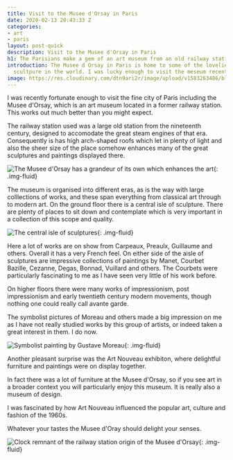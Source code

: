 ```yaml
---
title: Visit to the Musee d'Orsay in Paris
date: 2020-02-13 20:43:33 Z
categories:
- art
- paris
layout: post-quick
description: Visit to the Musee d'Orsay in Paris
h1: The Parisians make a gem of an art museum from an old railway station 
introduction: The Musee d Orsay in Paris is home to some of the loveliest art and
  scultpure in the world. I was lucky enough to visit the meseum recently.
image: https://res.cloudinary.com/dtn9ari2r/image/upload/v1583263486/blog/DSC_0220.jpg
---
```


I was recently fortunate enough to visit the fine city of Paris including the Musee d'Orsay, which is an art museum located in a former railway station. This works out much better than you might expect.

The railway station used was a large old station from the nineteenth century, designed to accomodate the great steam engines of that era. Consequently is has high arch-shaped roofs which let in plenty of light and also the sheer size of the place somehow enhances many of the great sculptures and paintings displayed there.

![The Musee d'Orsay has a grandeur of its own which enhances the art](https://res.cloudinary.com/dtn9ari2r/image/upload/v1583263287/blog/1720DB2D-E443-4523-95B4-B4BCEC62F627.jpg){: .img-fluid}

The museum is organised into different eras, as is the way with large colllections of works, and these span everything from classical art through to modern art. On the ground floor there is a central isle of sculpture. There are plenty of places to sit down and contemplate which is very important in a collection of this scope and quality.

![The central isle of sculptures](https://res.cloudinary.com/dtn9ari2r/image/upload/v1583263482/blog/DSC_0219.jpg){: .img-fluid}

Here a lot of works are on show from Carpeaux, Preaulx, Guillaume and others. Overall it has a very French feel. On either side of the aisle of sculptures are impressive collections of paintings by Manet, Courbet   Bazille, Cezanne, Degas, Bonnad, Vuillard and others. The Courbets were particularly fascinating to me as I have seen very little of his work before.

On higher floors there were many works of impressionism, post impressionism and early twentieth century modern movements, though nothing one could really call avante garde.

The symbolist pictures of Moreau and others made a big impression on me as I have not really studied works by this group of artists, or indeed taken a great interest in them. I do now.

![Symbolist painting by Gustave Moreau](https://res.cloudinary.com/dtn9ari2r/image/upload/a_exif/v1583263265/blog/4E22E6FB-6E09-45EC-B24D-0BE7DC9716B5.jpg){: .img-fluid}

Another pleasant surprise was the Art Nouveau exhibiton, where delightful furniture and paintings were on display together.

In fact there was a lot of furniture at the Musee d'Orsay, so if you see art in a broader context you will particularly enjoy this museum. It is really also a museum of design.

I was fascinated by how Art Nouveau influenced the popular art, culture and fashion of the 1960s.

Whatever your tastes the Musee d'Oray should delight your senses.

![Clock remnant of the railway station origin of the Musee d'Orsay](https://res.cloudinary.com/dtn9ari2r/image/upload/v1583263490/blog/DSC_0227.jpg){: .img-fluid}